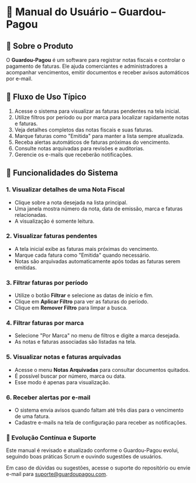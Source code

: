 # 📗 Manual do Usuário – Guardou-Pagou

## 💼 Sobre o Produto
O **Guardou-Pagou** é um software para registrar notas fiscais e controlar o pagamento de faturas. Ele ajuda comerciantes e administradores a acompanhar vencimentos, emitir documentos e receber avisos automáticos por e-mail.

## 🔄 Fluxo de Uso Típico
1. Acesse o sistema para visualizar as faturas pendentes na tela inicial.
2. Utilize filtros por período ou por marca para localizar rapidamente notas e faturas.
3. Veja detalhes completos das notas fiscais e suas faturas.
4. Marque faturas como "Emitida" para manter a lista sempre atualizada.
5. Receba alertas automáticos de faturas próximas do vencimento.
6. Consulte notas arquivadas para revisões e auditorias.
7. Gerencie os e-mails que receberão notificações.

## 🧩 Funcionalidades do Sistema
### 1. Visualizar detalhes de uma Nota Fiscal
- Clique sobre a nota desejada na lista principal.
- Uma janela mostra número da nota, data de emissão, marca e faturas relacionadas.
- A visualização é somente leitura.

### 2. Visualizar faturas pendentes
- A tela inicial exibe as faturas mais próximas do vencimento.
- Marque cada fatura como "Emitida" quando necessário.
- Notas são arquivadas automaticamente após todas as faturas serem emitidas.

### 3. Filtrar faturas por período
- Utilize o botão **Filtrar** e selecione as datas de início e fim.
- Clique em **Aplicar Filtro** para ver as faturas do período.
- Clique em **Remover Filtro** para limpar a busca.

### 4. Filtrar faturas por marca
- Selecione "Por Marca" no menu de filtros e digite a marca desejada.
- As notas e faturas associadas são listadas na tela.

### 5. Visualizar notas e faturas arquivadas
- Acesse o menu **Notas Arquivadas** para consultar documentos quitados.
- É possível buscar por número, marca ou data.
- Esse modo é apenas para visualização.

### 6. Receber alertas por e-mail
- O sistema envia avisos quando faltam até três dias para o vencimento de uma fatura.
- Cadastre e-mails na tela de configuração para receber as notificações.

### 🏁 Evolução Contínua e Suporte
Este manual é revisado e atualizado conforme o Guardou-Pagou evolui, seguindo boas práticas Scrum e ouvindo sugestões de usuários.

Em caso de dúvidas ou sugestões, acesse o suporte do repositório ou envie e-mail para suporte@guardoupagou.com.
